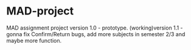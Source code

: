 # MAD-project
MAD assignment project
version 1.0 - prototype.
(working)version 1.1 - gonna fix Confirm/Return bugs, add more subjects in semester 2/3 and maybe more function.
